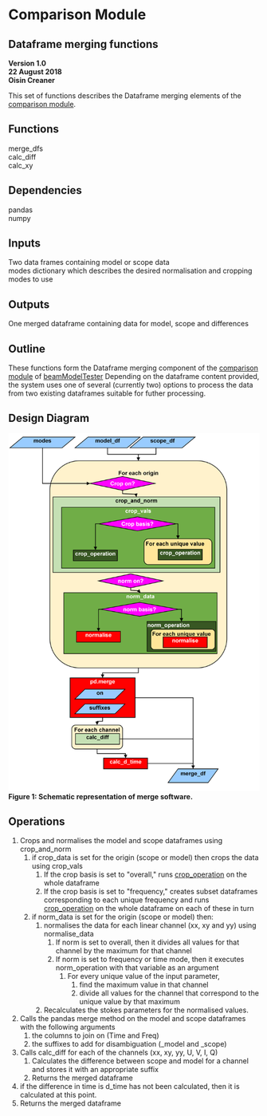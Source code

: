 # Comparison Module 
## Dataframe merging functions
**Version 1.0\
22 August 2018\
Oisin Creaner**

This set of functions describes the Dataframe merging elements of the [comparison module](/comparison_module/Comparison_Module.md).

## Functions
merge_dfs\
calc_diff\
calc_xy

## Dependencies
pandas\
numpy

## Inputs
Two data frames containing model or scope data\
modes dictionary which describes the desired normalisation and cropping modes to use

## Outputs
One merged dataframe containing data for model, scope and differences

## Outline
These functions form the Dataframe merging component of the 
[comparison module](/comparison_module/Comparison_Module.md) of 
[beamModelTester](/README.md)
Depending on the dataframe content provided, the system uses one of several (currently two) options
to process the data from two existing dataframes suitable for futher processing.

## Design Diagram
![Design diagram](/images/comparison_module_merge_dfs_fig1_v5.PNG) \
**Figure 1: Schematic representation of merge software.**

## Operations
1.  Crops and normalises the model and scope dataframes using crop_and_norm
    1.  if crop_data is set for the origin (scope or model) then crops the data using crop_vals
        1.  If the crop basis is set to "overall," runs [crop_operation](/comparison_module/function_docs/crop_operation.md) on the whole dataframe
        2.  If the crop basis is set to "frequency," creates subset dataframes corresponding to each unique frequency and runs [crop_operation](/comparison_module/function_docs/crop_operation.md) on the whole dataframe on each of these in turn                
    2.  if norm_data is set for the origin (scope or model) then:
        1.  normalises the data for each linear channel (xx, xy and yy) using normalise_data
            1.  If norm is set to overall, then it divides all values for that channel by the maximum for that channel
            2.  If norm is set to frequency or time mode, then it executes norm_operation with that variable as an argument
                1.  For every unique value of the input parameter, 
                    1.  find the maximum value in that channel
                    2.  divide all values for the channel that correspond to the unique value by that maximum
        2.  Recalculates the stokes parameters for the normalised values.
2.  Calls the pandas merge method on the model and scope dataframes with the following arguments
    1.  the columns to join on (Time and Freq)
    2.  the suffixes to add for disambiguation (_model and _scope)
3.  Calls calc_diff for each of the channels (xx, xy, yy, U, V, I, Q)
    1.  Calculates the difference between scope and model for a channel and stores it with an appropriate suffix
    2.  Returns the merged dataframe
4.  if the difference in time is d_time has not been calculated, then it is calculated at this point.
5.  Returns the merged dataframe
